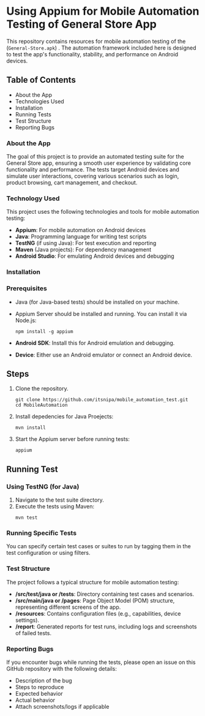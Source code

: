 # Using Appium  for Mobile Automation Testing of General Store App
This repository contains resources for mobile automation testing of the (` General-Store.apk `) . The automation framework included here is designed to test the app's functionality, stability, and performance on Android devices.

## Table of Contents

* About the App
* Technologies Used
* Installation
* Running Tests
* Test Structure
* Reporting Bugs

### About the App

The goal of this project is to provide an automated testing suite for the General Store app, ensuring a smooth user experience by validating core functionality and performance. The tests target Android devices and simulate user interactions, covering various scenarios such as login, product browsing, cart management, and checkout.

### Technology Used

This project uses the following technologies and tools for mobile automation testing:

  * **Appium**: For mobile automation on Android devices
  * **Java**: Programming language for writing test scripts
  * **TestNG** (if using Java): For test execution and reporting
  * **Maven** (Java projects): For dependency management
  * **Android Studio**: For emulating Android devices and debugging
    
     

### Installation

### Prerequisites

* Java (for Java-based tests) should be installed on your machine.
* Appium Server should be installed and running. You can install it via Node.js:

  ```
  npm install -g appium
  ```

* **Android SDK**: Install this for Android emulation and debugging.
* **Device**: Either use an Android emulator or connect an Android device.


## Steps

1. Clone the repository.

   ```
   git clone https://github.com/itsnipa/mobile_automation_test.git
   cd MobileAutomation
   ```
2. Install depedencies for Java Proejects:

   ```
   mvn install
   ```

3. Start the Appium server before running tests:

   ```
   appium
   ```

## Running Test

### Using TestNG (for Java)

1. Navigate to the test suite directory.
2. Execute the tests using Maven:
   ```
   mvn test
   ```
### Running Specific Tests

You can specify certain test cases or suites to run by tagging them in the test configuration or using filters.

### Test Structure

The project follows a typical structure for mobile automation testing:
* **/src/test/java or /tests**: Directory containing test cases and scenarios.
* **/src/main/java or /pages**: Page Object Model (POM) structure, representing different screens of the app.
*  **/resources**: Contains configuration files (e.g., capabilities, device settings).
*  **/report**: Generated reports for test runs, including logs and screenshots of failed tests.

### Reporting Bugs

If you encounter bugs while running the tests, please open an issue on this GitHub repository with the following details:

* Description of the bug
* Steps to reproduce
* Expected behavior
* Actual behavior
* Attach screenshots/logs if applicable

